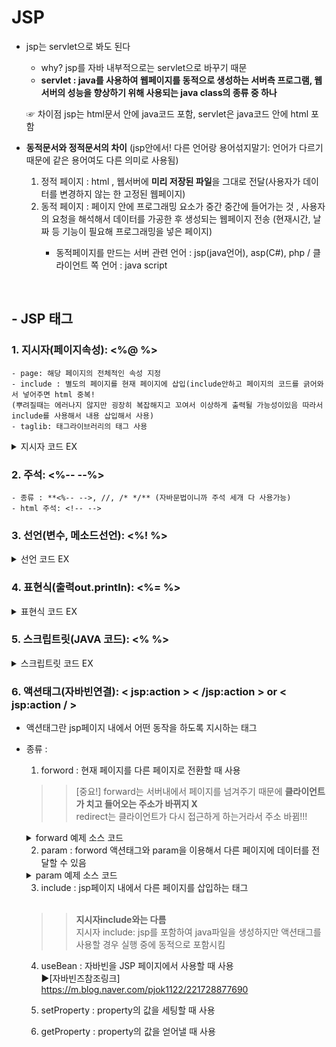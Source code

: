# JSP
- jsp는 servlet으로 봐도 된다 
    - why? jsp를 자바 내부적으로는 servlet으로 바꾸기 때문
    - **servlet : java를 사용하여 웹페이지를 동적으로 생성하는 서버측 프로그램, 웹 서버의 성능을 향상하기 위해 사용되는 java class의 종류 중 하나** <br>
    
    ☞ 차이점 
    jsp는 html문서 안에 java코드 포함, servlet은 java코드 안에 html 포함
    
- **동적문서와 정적문서의 차이** (jsp안에서! 다른 언어랑 용어섞지말기: 언어가 다르기 때문에 같은 용어여도 다른 의미로 사용됨)
    1. 정적 페이지 : html , 웹서버에 **미리 저장된 파일**을 그대로 전달(사용자가 데이터를 변경하지 않는 한 고정된 웹페이지)
    2. 동적 페이지 : 페이지 안에 프로그래밍 요소가 중간 중간에 들어가는 것 , 사용자의 요청을 해석해서 데이터를 가공한 후 생성되는 웹페이지 전송 <brb>(현재시간, 날짜 등 기능이 필요해 프로그래밍을 넣은 페이지)
        - 동적페이지를 만드는 서버 관련 언어 : jsp(java언어), asp(C#), php / 클라이언트 쪽 언어 : java script
<br>

## - JSP 태그
### 1. **지시자(페이지속성): <%@    %>**
    - page: 해당 페이지의 전체적인 속성 지정
    - include : 별도의 페이지를 현재 페이지에 삽입(include안하고 페이지의 코드를 긁어와서 넣어주면 html 중복! 
	(뿌려질때는 에러나지 않지만 굉장히 복잡해지고 꼬여서 이상하게 출력될 가능성이있음 따라서 include를 사용해서 내용 삽입해서 사용)
    - taglib: 태그라이브러리의 태그 사용 
<details><summary>지시자 코드 EX</summary>
	
```jsp
<!-- 지시자 -->
<%@ page import="java.util.Arrays" %> <!-- page: 해당 페이지의 전체적인 속성 지정 -->
<%@ page language="java" contentType="text/html; charset=EUC-KR"
    pageEncoding="EUC-KR"%>
<!DOCTYPE html>
<html>
<head>
<meta charset="EUC-KR">
<title>Insert title here</title>
</head>
<body>
	<%
		int[] iArr = {10, 20, 30};
		out.println(iArr);	
	%>
	
</body>
</html>
```
</details>

### 2. **주석: <%--   --%>**
    - 종류 : **<%-- -->, //, /* */** (자바문법이니까 주석 세개 다 사용가능)
    - html 주석: <!-- --> 
    
### 3. **선언(변수, 메소드선언): <%!	    %>**
<details><summary>선언 코드 EX</summary>
	
```jsp
<!-- 선언 -->
<%@ page language="java" contentType="text/html; charset=EUC-KR"
    pageEncoding="EUC-KR"%>
<!DOCTYPE html>
<html>
<head>
<meta charset="EUC-KR">
<title>Insert title here</title>
</head>
<body>
	<%! <!--! 느낌표 안써주면 오류남 왜냐면 함수사용이기 때문에 ! 들어가야함-->
		int i =10;
		String str = "abc";
			
		public int sum(int a, int b) {
			return a+b;
		}
	%>
	
	<%
		out.print("i = " + i + "<br>");
		out.print("str = " + str + "<br>");
		out.print("sum = " + sum(1,5) + "<br>");
	%>
</body>
</html>
```
</details>

### 4. **표현식(출력out.println): <%=     %>**
<details><summary>표현식 코드 EX</summary>
	
```jsp
<!-- 표현식 -->
<%@ page language="java" contentType="text/html; charset=EUC-KR"
    pageEncoding="EUC-KR"%>
<!DOCTYPE html>
<html>
<head>
<meta charset="EUC-KR">
<title>Insert title here</title>
</head>
<body>
	<%! 
		int i =10;
		String str = "abc";
			
		public int sum(int a, int b) {
			return a+b;
		}
	%>
	
	<%= i %> <br>
	<%= str %> <br>
	<%= sum(1,5) %> <br>
</body>
</html>
```
</details>

### 5. **스크립트릿(JAVA 코드): <%      %>** 
<details><summary>스크립트릿 코드 EX</summary>
	
```jsp
<!-- 스크립트릿 -->
<%@ page language="java" contentType="text/html; charset=EUC-KR"
    pageEncoding="EUC-KR"%>
<!DOCTYPE html>
<html>
<head>
<meta charset="EUC-KR">
<title>Insert title here</title>
</head>
<body>
<%
	int i = 0;
	while(true) {
		i++;
		out.println("2*" + i + "=" +(2*i) + "<br>"); <!--out.println은 내부객체이기 때문에 System없이 사용 -->  
	
%>
	=========<br> 
	<!-- 자바문법이 아니기 때문에 <% %> 나눠서 넣어준것 만약 <% %> 나누지 않고 하고싶다면 out.println("========="+"<br>"); 이렇게 넣으면됨 -->
<%  
		if( i >= 9) break;
	}
%>
</body>
</html>
```
</details>

### 6. **액션태그(자바빈연결): < jsp:action >	< /jsp:action > or < jsp:action / >**
- 액션태그란 jsp페이지 내에서 어떤 동작을 하도록 지시하는 태그
- 종류 : 
	1. forword : 현재 페이지를 다른 페이지로 전환할 때 사용
	>> [중요!] forward는 서버내에서 페이지를 넘겨주기 때문에 **클라이언트가 치고 들어오는 주소가 바뀌지 X** <br> redirect는 클라이언트가 다시 접근하게 하는거라서 주소 바뀜!!!
	<details><summary>forward 예제 소스 코드</summary>
	
	```html
	<!-- main.jsp-->
	<%@ page language="java" contentType="text/html; charset=EUC-KR"
    pageEncoding="EUC-KR"%>
	<!DOCTYPE html>
	<html>
	<head>
	<meta charset="EUC-KR">
	<title>Insert title here</title>
	</head>
	<body>
		<h1>main 페이지입니다</h1>
		<jsp:forward page= "sub.jsp"/>
	</body>
	</html>

	<!--sub.jsp-->
	<%@ page language="java" contentType="text/html; charset=EUC-KR"
		pageEncoding="EUC-KR"%>
	<!DOCTYPE html>
	<html>
	<head>
	<meta charset="EUC-KR">
	<title>Insert title here</title>
	</head>
	<body>
		<h1>sub페이지 입니다.</h1>
	</body>
	</html>
	```
	▶ 출력
	
	![forward](https://user-images.githubusercontent.com/74290204/103608840-a98cda80-4f5f-11eb-81db-a5e62537dbc6.PNG)
	</details>

	2. param : forword 액션태그와 param을 이용해서 다른 페이지에 데이터를 전달할 수 있음
	<details><summary>param 예제 소스 코드</summary>
	
	```jsp
	<!--main.jsp-->
	<%@ page language="java" contentType="text/html; charset=EUC-KR"
    pageEncoding="EUC-KR"%>
	<!DOCTYPE html>
	<html>
	<head>
	<meta charset="EUC-KR">
	<title>Insert title here</title>
	</head>
	<body>
		<jsp:forward page="sub.jsp">
			<jsp:param name = "id" value="abcdef"/>
			<jsp:param name = "pw" value = "1234"/>
		</jsp:forward>	
	</body>
	</html>

	<!--sub.jsp-->
	<%@ page language="java" contentType="text/html; charset=EUC-KR"
    	pageEncoding="EUC-KR"%>
	<!DOCTYPE html>
	<html>
	<head>
	<meta charset="EUC-KR">
	<title>Insert title here</title>
	</head>
	<body>
			
		<%! String id, pw; %>
		<% 
			id = request.getParameter("id");
			pw = request.getParameter("pw");
		%>	
		
		아이디 : <%= id %>
		비밀번호 : <%= pw %>
	</body>
	</html>
	```
	▶ 출력 <br>

	![param](https://user-images.githubusercontent.com/74290204/103609503-5f0c5d80-4f61-11eb-9204-5e3415eb23ec.PNG)
	</details>

	3. include : jsp페이지 내에서 다른 페이지를 삽입하는 태그
	<br>
			
	>> **지시자include와는 다름** <br> 
	지시자 include: jsp를 포함하여 java파일을 생성하지만 액션태그를 사용할 경우 실행 중에 동적으로 포함시킴 
		
	4. useBean : 자바빈을 JSP 페이지에서 사용할 때 사용 <br>
	▶[자바빈즈참조링크] https://m.blog.naver.com/pjok1122/221728877690
			
	5. setProperty : property의 값을 세팅할 때 사용 
	6. getProperty : property의 값을 얻어낼 때 사용 
			
	

